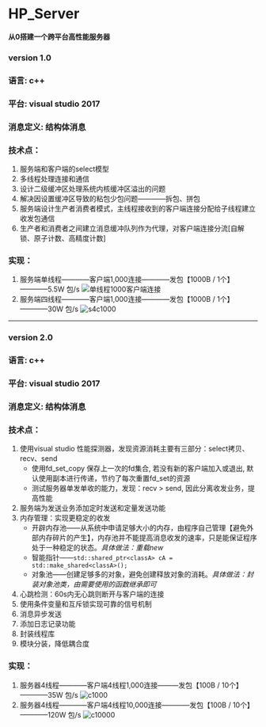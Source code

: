 # HP_Server
**从0搭建一个跨平台高性能服务器**

### version 1.0
### 语言: c++
### 平台: visual studio 2017
### 消息定义: 结构体消息
### 技术点：
1. 服务端和客户端的select模型
2. 多线程处理连接和通信
3. 设计二级缓冲区处理系统内核缓冲区溢出的问题
4. 解决因设置缓冲区导致的粘包少包问题————拆包、拼包
5. 服务端设计生产者消费者模式，主线程接收到的客户端连接分配给子线程建立收发包通信
6. 生产者和消费者之间建立消息缓冲队列作为代理，对客户端连接分流[自解锁、原子计数、高精度计数]
### 实现：
1. 服务端单线程————客户端1,000连接————发包【1000B / 1个】————5.5W 包/s
![单线程1000客户端连接](https://user-images.githubusercontent.com/72861097/183279738-153dd02b-d6f9-42d4-91d1-2580ad2b59dc.jpg)
2. 服务端四线程————客户端1,000连接————发包【1000B / 1个】————30W  包/s
![s4c1000](https://user-images.githubusercontent.com/72861097/183279724-3ce151f0-fd72-447a-a619-f3fa1f4eb8a8.jpg)

---

### version 2.0
### 语言: c++
### 平台: visual studio 2017
### 消息定义: 结构体消息
### 技术点：
1. 使用visual studio 性能探测器，发现资源消耗主要有三部分：select拷贝、recv、send
   * 使用fd_set_copy 保存上一次的fd集合, 若没有新的客户端加入或退出, 默认使用副本进行传递，节约了每次重置fd_set的资源
   * 测试服务器单发单收的能力，发现：recv > send,  因此分离收发业务，提高性能
2. 服务端为发送业务添加定时发送和定量发送功能
3. 内存管理：实现更稳定的收发
    * 开辟内存池——从系统中申请足够大小的内存，由程序自己管理【避免外部内存碎片的产生】，内存池并不能提高消息收发的速率，只是能保证程序处于一种稳定的状态。*具体做法：重载new*
    * 智能指针——`std::shared_ptr<classA> cA = std::make_shared<classA>();`
    * 对象池——创建足够多的对象，避免创建释放对象的消耗。*具体做法：封装对象池类，由需要使用的函数继承即可*
4. 心跳检测：60s内无心跳则断开与客户端的连接
5. 使用条件变量和互斥锁实现可靠的信号机制
6. 消息异步发送
7. 添加日志记录功能
8. 封装线程库
9. 模块分装，降低耦合度
### 实现：
1. 服务器4线程————客户端4线程1,000连接———发包【100B / 10个】————35W 包/s
![c1000](https://user-images.githubusercontent.com/72861097/183801353-8749f5f8-06a5-4512-8b15-f8067ee49136.jpg)
2. 服务器4线程————客户端4线程10,000连接————发包【100B / 10个】————120W 包/s
![c10000](https://user-images.githubusercontent.com/72861097/183801550-761a9287-fb86-4b07-9e4d-ba88bfd579ca.jpg)
